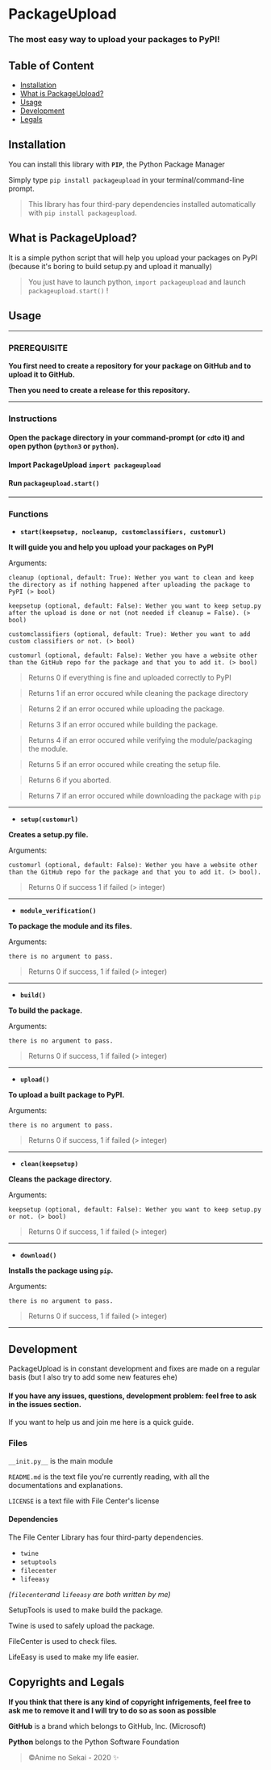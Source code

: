 # PackageUpload
 
 ### **The most easy way to upload your packages to PyPI!**

## Table of Content
- [Installation](#installation)  
- [What is PackageUpload?](#whatis)
- [Usage](#usage)
- [Development](#development) 
- [Legals](#legals)
 
 
<a name="installation"/>

## Installation
You can install this library with **`PIP`**, the Python Package Manager

Simply type `pip install packageupload` in your terminal/command-line prompt.

> This library has four third-pary dependencies installed automatically with `pip install packageupload`.

<a name="whatis"/>

## What is PackageUpload?
It is a simple python script that will help you upload your packages on PyPI (because it's boring to build setup.py and upload it manually)
> You just have to launch python,  `import packageupload` and launch `packageupload.start()` !


<a name="usage"/>

## Usage

---

### PREREQUISITE

**You first need to create a repository for your package on GitHub and to upload it to GitHub.**

**Then you need to create a release for this repository.**

---

### Instructions

#### Open the package directory in your command-prompt (or `cd`to it) and open python (`python3` or `python`).

#### Import PackageUpload `import packageupload`

#### Run `packageupload.start()`

---

### Functions

- **`start(keepsetup, nocleanup, customclassifiers, customurl)`**

**It will guide you and help you upload your packages on PyPI**

Arguments:

    cleanup (optional, default: True): Wether you want to clean and keep the directory as if nothing happened after uploading the package to PyPI (> bool)

    keepsetup (optional, default: False): Wether you want to keep setup.py after the upload is done or not (not needed if cleanup = False). (> bool)

    customclassifiers (optional, default: True): Wether you want to add custom classifiers or not. (> bool)

    customurl (optional, default: False): Wether you have a website other than the GitHub repo for the package and that you to add it. (> bool)


> Returns 0 if everything is fine and uploaded correctly to PyPI

> Returns 1 if an error occured while cleaning the package directory

> Returns 2 if an error occured while uploading the package.

> Returns 3 if an error occured while building the package.

> Returns 4 if an error occured while verifying the module/packaging the module.

> Returns 5 if an error occured while creating the setup file.

> Returns 6 if you aborted.

> Returns 7 if an error occured while downloading the package with `pip`

---
- **`setup(customurl)`**

**Creates a setup.py file.**

Arguments:

    customurl (optional, default: False): Wether you have a website other than the GitHub repo for the package and that you to add it. (> bool).
    
> Returns 0 if success 1 if failed (> integer)

---
- **`module_verification()`**

**To package the module and its files.**

Arguments:

    there is no argument to pass.

> Returns 0 if success, 1 if failed (> integer)

---
- **`build()`**

**To build the package.**

Arguments:

    there is no argument to pass.

> Returns 0 if success, 1 if failed (> integer)

---
- **`upload()`**

**To upload a built package to PyPI.**

Arguments:

    there is no argument to pass.

> Returns 0 if success, 1 if failed (> integer)

---
- **`clean(keepsetup)`**

**Cleans the package directory.**

Arguments:

    keepsetup (optional, default: False): Wether you want to keep setup.py or not. (> bool)

> Returns 0 if success, 1 if failed (> integer)

---
- **`download()`**

**Installs the package using `pip`.**

Arguments:

    there is no argument to pass.

> Returns 0 if success, 1 if failed (> integer)

---

<a name="development"/>

## Development
PackageUpload is in constant development and fixes are made on a regular basis (but I also try to add some new features ehe)

#### If you have any issues, questions, development problem: feel free to ask in the issues section.

If you want to help us and join me here is a quick guide.

### Files
`__init.py__` is the main module

`README.md` is the text file you're currently reading, with all the documentations and explanations.

`LICENSE` is a text file with File Center's license

#### Dependencies
The File Center Library has four third-party dependencies.

- `twine`
- `setuptools`
- `filecenter`
- `lifeeasy`

*(`filecenter`and `lifeeasy` are both written by me)*

SetupTools is used to make build the package.

Twine is used to safely upload the package.

FileCenter is used to check files.

LifeEasy is used to make my life easier.

<a name="legals"/>

## Copyrights and Legals

**If you think that there is any kind of copyright infrigements, feel free to ask me to remove it and I will try to do so as soon as possible**

**GitHub** is a brand which belongs to GitHub, Inc. (Microsoft)

**Python** belongs to the Python Software Foundation


> ©Anime no Sekai - 2020 ✨
